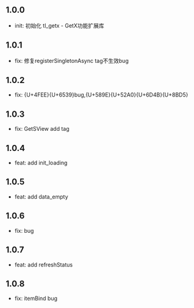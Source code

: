 ## 1.0.0

* init: 初始化 tl_getx - GetX功能扩展库  

## 1.0.1

* fix: 修复registerSingletonAsync tag不生效bug  
## 1.0.2

  - fix: {U+4FEE}{U+6539}bug,{U+589E}{U+52A0}{U+6D4B}{U+8BD5}  
## 1.0.3

  - fix: GetSView add tag  
## 1.0.4

  - feat: add init_loading  
## 1.0.5

  - feat: add data_empty  
## 1.0.6

  - fix: bug  
## 1.0.7

  - feat: add refreshStatus  
## 1.0.8

  - fix: itemBind bug
